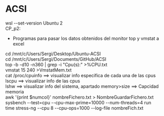 # ACSI

wsl --set-version Ubuntu 2
<br/>
CP_p2:
- Programas para pasar los datos obtenidos del monitor top y vmstat a excel

cd /mnt/c/Users/Sergi/Desktop/Ubuntu-ACSI<br/>
cd /mnt/c/Users/Sergi/Documents/GitHub/ACSI<br/>
top -b -d10 -n360 | grep -i "Cpu(s):" >%CPU.txt<br/>
vmstat 15 240 >VmstatMem.txt<br/>
cat /proc/cpuinfo ==> visualizar info especifica de cada una de las cpus<br/>
lscpu ==> visualizar info de las cpus<br/>
lshw ==> visualizar info del sistema, apartado memory>size ==> Capcidad memoria<br/>
awk '{print $numcol}' nombreFichero.txt > NombreGuardarFichero.txt<br/>
sysbench --test=cpu --cpu-max-prime=10000 --num-threads=4 run<br/>
time stress-ng --cpu 8 --cpu-ops=1000 --log-file nombreFich.txt
